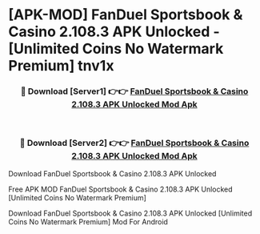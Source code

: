 # [APK-MOD] FanDuel Sportsbook & Casino 2.108.3 APK Unlocked - [Unlimited Coins No Watermark Premium] tnv1x



<div align="center">
<h3>🔴 Download [Server1] 👉👉 <a href="https://momento.my/?title=FanDuel_Sportsbook_&_Casino_2.108.3_APK_Unlocked">FanDuel Sportsbook & Casino 2.108.3 APK Unlocked Mod Apk</a></h3><br>

<h3>🔴 Download [Server2] 👉👉 <a href="https://momento.my/?title=FanDuel_Sportsbook_&_Casino_2.108.3_APK_Unlocked">FanDuel Sportsbook & Casino 2.108.3 APK Unlocked Mod Apk</a></h3>
</div>



Download FanDuel Sportsbook & Casino 2.108.3 APK Unlocked 

Free APK MOD FanDuel Sportsbook & Casino 2.108.3 APK Unlocked [Unlimited Coins No Watermark Premium]

Download FanDuel Sportsbook & Casino 2.108.3 APK Unlocked [Unlimited Coins No Watermark Premium] Mod For Android
